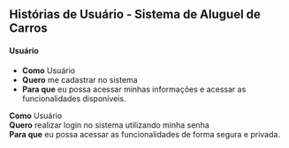 ## Histórias de Usuário - Sistema de Aluguel de Carros

#### Usuário

- **Como** Usuário
- **Quero** me cadastrar no sistema
- **Para que** eu possa acessar minhas informações e acessar as funcionalidades disponíveis. 

**Como** Usuário  
**Quero** realizar login no sistema utilizando minha senha  
**Para que** eu possa acessar as funcionalidades de forma segura e privada. 

